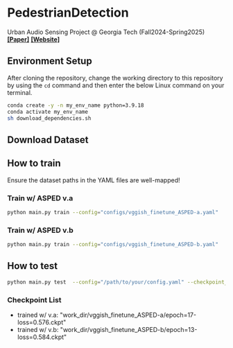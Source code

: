 # PedestrianDetection
Urban Audio Sensing Project @ Georgia Tech (Fall2024-Spring2025)
[**[Paper]**](https://arxiv.org/abs/2309.06531)
[**[Website]**](https://urbanaudiosensing.github.io/)

## Environment Setup
After cloning the repository, change the working directory to this repository by using the `cd` command and then enter the below Linux command on your terminal.
```bash
conda create -y -n my_env_name python=3.9.18
conda activate my_env_name
sh download_dependencies.sh
```
## Download Dataset

## How to train
Ensure the dataset paths in the YAML files are well-mapped!
### Train w/ ASPED v.a
```bash
python main.py train --config="configs/vggish_finetune_ASPED-a.yaml"
```
### Train w/ ASPED v.b
```bash
python main.py train --config="configs/vggish_finetune_ASPED-b.yaml"
```

## How to test
```bash
python main.py test  --config="/path/to/your/config.yaml" --checkpoint_path="/path/to/your/checkpoint.ckpt"
```
### Checkpoint List
- trained w/ v.a: "work_dir/vggish_finetune_ASPED-a/epoch=17-loss=0.576.ckpt"
- trained w/ v.b: "work_dir/vggish_finetune_ASPED-b/epoch=13-loss=0.584.ckpt"
